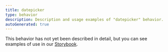 ```yaml
---
title: datepicker
type: behavior
description: Description and usage examples of "datepicker" behavior.
autoGenerated: true
---
```


This behavior has not yet been described in detail, but you can see examples of use in our [Storybook](/storybook).